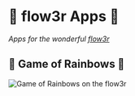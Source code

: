 # 🌸 flow3r Apps 🌸

*Apps for the wonderful [flow3r](https://flow3r.garden)*

## 🌈 Game of Rainbows 🌈
![Game of Rainbows on the flow3r](https://github.com/yogan/flow3r/assets/122564/d824f95c-35fc-4f01-a3c0-3c191d34683c)
